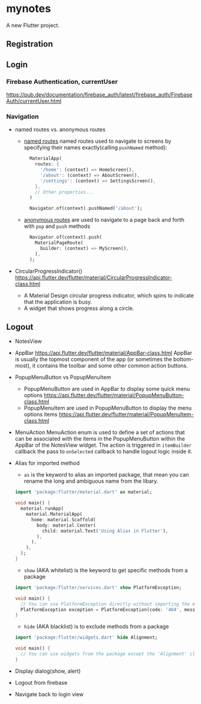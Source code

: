 # mynotes

A new Flutter project.

## Registration

## Login

### Firebase Authentication, currentUser

https://pub.dev/documentation/firebase_auth/latest/firebase_auth/FirebaseAuth/currentUser.html

### Navigation

- named routes vs. anonymous routes

  - [named routes](https://docs.flutter.dev/cookbook/navigation/named-routes)
    named routes used to navigate to screens by specifying their names exactly(calling `pushNamed` method):

    ```dart
      MaterialApp(
        routes: {
          '/home': (context) => HomeScreen(),
          '/about': (context) => AboutScreen(),
          '/settings': (context) => SettingsScreen(),
        },
        // Other properties...
      )

      Navigator.of(context).pushNamed('/about');
    ```

  - [anonymous routes](https://docs.flutter.dev/cookbook/navigation/navigation-basics)
    are used to navigate to a page back and forth with `pop` and `push` methods
    ```dart
      Navigator.of(context).push(
        MaterialPageRoute(
          builder: (context) => MyScreen(),
        ),
      );
    ```

- CircularProgressIndicator() https://api.flutter.dev/flutter/material/CircularProgressIndicator-class.html
  - A Material Design circular progress indicator, which spins to indicate that the application is busy.
  - A widget that shows progress along a circle.

## Logout

- NotesView
- AppBar https://api.flutter.dev/flutter/material/AppBar-class.html
  AppBar is usually the topmost component of the app (or sometimes the bottom-most), it contains the toolbar and some other common action buttons.
- PopupMenuButton vs PopupMenuItem
  - PopupMenuButton are used in AppBar to display some quick menu options https://api.flutter.dev/flutter/material/PopupMenuButton-class.html
  - PopupMenuItem are used in PopupMenuButton to display the menu options items https://api.flutter.dev/flutter/material/PopupMenuItem-class.html
- MenuAction
  MenuAction enum is used to define a set of actions that can be associated with the items in the PopupMenuButton within the AppBar of the NotesView widget. The action is triggered in `itemBuilder` callback the pass to `onSelected` callback to handle logout logic inside it.
- Alias for imported method

  - `as` is the keyword to alias an imported package, that mean you can rename the long and ambiguous name from the libary.

  ```dart
  import 'package:flutter/material.dart' as material;

  void main() {
    material.runApp(
      material.MaterialApp(
        home: material.Scaffold(
          body: material.Center(
            child: material.Text('Using Alias in Flutter'),
          ),
        ),
      ),
    );
  }
  ```

  - `show` (AKA whitelist) is the keyword to get specific methods from a package

  ```dart
  import 'package:flutter/services.dart' show PlatformException;

  void main() {
    // You can use PlatformException directly without importing the entire package.
    PlatformException exception = PlatformException(code: '404', message: 'Not found');
  }
  ```

  - `hide` (AKA blacklist) is to exclude methods from a package

  ```dart
  import 'package:flutter/widgets.dart' hide Alignment;

  void main() {
    // You can use widgets from the package except the 'Alignment' class.
  }
  ```

- Display dialog(show, alert)
- Logout from firebase
- Navigate back to login view
